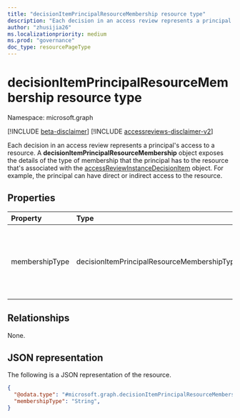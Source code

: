 ```yaml
---
title: "decisionItemPrincipalResourceMembership resource type"
description: "Each decision in an access review represents a principal's access to a resource. A decisionItemPrincipalResourceMembership object exposes the details of the type of membership that the principal has to the resource that's associated with the accessReviewInstanceDecisionItem object."
author: "zhusijia26"
ms.localizationpriority: medium
ms.prod: "governance"
doc_type: resourcePageType
---
```


# decisionItemPrincipalResourceMembership resource type

Namespace: microsoft.graph

[!INCLUDE [beta-disclaimer](../../includes/beta-disclaimer.md)]
[!INCLUDE [accessreviews-disclaimer-v2](../../includes/accessreviews-disclaimer-v2.md)]

Each decision in an access review represents a principal's access to a resource. A **decisionItemPrincipalResourceMembership** object exposes the details of the type of membership that the principal has to the resource that's associated with the [accessReviewInstanceDecisionItem](accessreviewinstancedecisionitem.md) object. For example, the principal can have direct or indirect access to the resource.


## Properties
|Property|Type|Description|
|:---|:---|:---|
|membershipType| decisionItemPrincipalResourceMembershipType | Type of membership that the principal has to the resource. Multi-valued. The possible values are: `direct`, `indirect`, `unknownFutureValue`.|

## Relationships
None.

## JSON representation
The following is a JSON representation of the resource.
<!-- {
  "blockType": "resource",
  "@odata.type": "microsoft.graph.decisionItemPrincipalResourceMembership",
}
-->
``` json
{
  "@odata.type": "#microsoft.graph.decisionItemPrincipalResourceMembership",
  "membershipType": "String",
}
```
